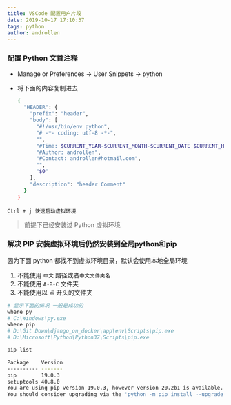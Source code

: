 ```yaml
---
title: VSCode 配置用户片段
date: 2019-10-17 17:10:37  
tags: python
author: androllen  
---
```


### 配置 Python 文首注释

- Manage or Preferences -> User Snippets -> python
- 将下面的内容复制进去

  ``` bash
  {
    "HEADER": {
      "prefix": "header",
      "body": [
        "#!/usr/bin/env python",
        "# -*- coding: utf-8 -*-",
        "",
        "#Time: $CURRENT_YEAR-$CURRENT_MONTH-$CURRENT_DATE $CURRENT_HOUR:$CURRENT_MINUTE:$CURRENT_SECOND",
        "#Author: androllen",
        "#Contact: androllen#hotmail.com",
        "",
        "$0"
      ],
      "description": "header Comment"
    }
  }
  ```

`Ctrl + j 快速启动虚拟环境`  
> 前提下已经安装过 Python 虚拟环境

### 解决 PIP 安装虚拟环境后仍然安装到全局python和pip

因为下面 python 都找不到虚拟环境目录，默认会使用本地全局环境

1. 不能使用 `中文` 路径或者`中文文件夹名`  
1. 不能使用 `A-B-C` 文件夹  
1. 不能使用以 `点` 开头的文件夹

```sh
# 显示下面的情况 一般是成功的
where py
# C:\Windows\py.exe
where pip
# D:\Git Down\django_on_docker\app\env\Scripts\pip.exe
# D:\Microsoft\Python\Python37\Scripts\pip.exe

pip list

Package    Version
---------- -------
pip        19.0.3
setuptools 40.8.0
You are using pip version 19.0.3, however version 20.2b1 is available.
You should consider upgrading via the 'python -m pip install --upgrade pip' command.
```
